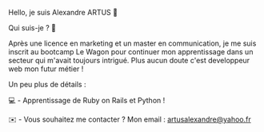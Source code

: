 Hello, je suis Alexandre ARTUS 👋


Qui suis-je ? 🙌

Après une licence en marketing et un master en communication, je me suis inscrit au bootcamp Le Wagon pour continuer mon apprentissage dans un secteur qui m'avait toujours intrigué. Plus aucun doute c'est developpeur web mon futur métier !

Un peu plus de détails :

💻 - Apprentissage de Ruby on Rails et Python ! 

✉️ - Vous souhaitez me contacter ? Mon email : artusalexandre@yahoo.fr
 

